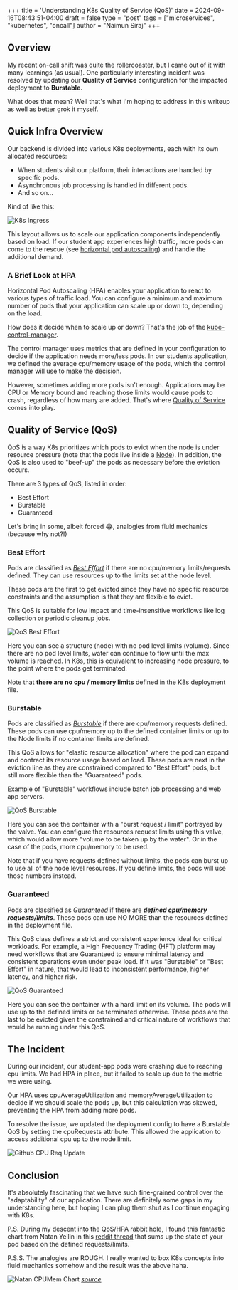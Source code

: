 +++
title = 'Understanding K8s Quality of Service (QoS)'
date = 2024-09-16T08:43:51-04:00
draft = false
type = "post"
tags = ["microservices", "kubernetes", "oncall"]
author = "Naimun Siraj"
+++

## Overview

My recent on-call shift was quite the rollercoaster, but I came out of it with many learnings (as usual). One particularly interesting incident was resolved by updating our __Quality of Service__ configuration for the impacted deployment to __Burstable__.

What does that mean? Well that's what I'm hoping to address in this writeup as well as better grok it myself.

## Quick Infra Overview

Our backend is divided into various K8s deployments, each with its own allocated resources:

- When students visit our platform, their interactions are handled by specific pods.
- Asynchronous job processing is handled in different pods.
- And so on...


Kind of like this:

![K8s Ingress](/images/k8s_ingress.jpeg)

This layout allows us to scale our application components independently based on load. If our student app experiences high traffic, more pods can come to the rescue (see [horizontal pod autoscaling](https://kubernetes.io/docs/tasks/run-application/horizontal-pod-autoscale/)) and handle the additional demand.

### A Brief Look at HPA

Horizontal Pod Autoscaling (HPA) enables your application to react to various types of traffic load. You can configure a minimum and maximum number of pods that your application can scale up or down to, depending on the load.

How does it decide when to scale up or down? That's the job of the [kube-control-manager](https://kubernetes.io/docs/reference/command-line-tools-reference/kube-controller-manager/). 

The control manager uses metrics that are defined in your configuration to decide if the application needs more/less pods. In our students application, we defined the average cpu/memory usage of the pods, which the control manager will use to make the decision.

However, sometimes adding more pods isn't enough. Applications may be CPU or Memory bound and reaching those limits would cause pods to crash, regardless of how many are added. That's where [Quality of Service](https://kubernetes.io/docs/concepts/workloads/pods/pod-qos/) comes into play.

## Quality of Service (QoS)

QoS is a way K8s prioritizes which pods to evict when the node is under resource pressure (note that the pods live inside a [Node](https://kubernetes.io/docs/tutorials/kubernetes-basics/explore/explore-intro/)). In addition, the QoS is also used to "beef-up" the pods as necessary before the eviction occurs.

There are 3 types of QoS, listed in order:
- Best Effort
- Burstable
- Guaranteed

Let's bring in some, albeit forced 😂, analogies from fluid mechanics (because why not?!)

### Best Effort

Pods are classified as [_Best Effort_](https://kubernetes.io/docs/concepts/workloads/pods/pod-qos/#burstable) if there are no cpu/memory limits/requests defined. They can use resources up to the limits set at the node level.

These pods are the first to get evicted since they have no specific resource constraints and the assumption is that they are flexible to evict. 

This QoS is suitable for low impact and time-insensitive workflows like log collection or periodic cleanup jobs.

![QoS Best Effort](/images/qos_best_effort.jpeg)

Here you can see a structure (node) with no pod level limits (volume). Since there are no pod level limits, water can continue to flow until the max volume is reached. In K8s, this is equivalent to increasing node pressure, to the point where the pods get terminated.

Note that **there are no cpu / memory limits** defined in the K8s deployment file.

### Burstable

Pods are classified as [_Burstable_](https://kubernetes.io/docs/concepts/workloads/pods/pod-qos/#burstable) if there are cpu/memory requests defined. These pods can use cpu/memory up to the defined container limits or up to the Node limits if no container limits are defined.

This QoS allows for "elastic resource allocation" where the pod can expand and contract its resource usage based on load. These pods are next in the eviction line as they are constrained compared to "Best Effort" pods, but still more flexible than the "Guaranteed" pods.

Example of "Burstable" workflows include batch job processing and web app servers.

![QoS Burstable](/images/qos_burstable.jpeg)

Here you can see the container with a "burst request / limit" portrayed by the valve. You can configure the resources request limits using this valve, which would allow more "volume to be taken up by the water". Or in the case of the pods, more cpu/memory to be used.

Note that if you have requests defined without limits, the pods can burst up to use all of the node level resources. If you define limits, the pods will use those numbers instead.

### Guaranteed

Pods are classified as [_Guaranteed_](https://kubernetes.io/docs/concepts/workloads/pods/pod-qos/#burstable) if there are **_defined cpu/memory requests/limits_**. These pods can  use NO MORE than the resources defined in the deployment file.

This QoS class defines a strict and consistent experience ideal for critical workloads. For example, a High Frequency Trading (HFT) platform may need workflows that are Guaranteed to ensure minimal latency and consistent operations even under peak load. If it was "Burstable" or "Best Effort" in nature, that would lead to inconsistent performance, higher latency, and higher risk.

![QoS Guaranteed](/images/qos_guaranteed.jpeg)

Here you can see the container with a hard limit on its volume. The pods will use up to the defined limits or be terminated otherwise. These pods are the last to be evicted given the constrained and critical nature of workflows that would be running under this QoS.

## The Incident

During our incident, our student-app pods were crashing due to reaching cpu limits. We had HPA in place, but it failed to scale up due to the metric we were using.

Our HPA uses cpuAverageUtilization and memoryAverageUtilization to decide if we should scale the pods up, but this calculation was skewed, preventing the HPA from adding more pods.

To resolve the issue, we updated the deployment config to have a Burstable QoS by setting the cpuRequests attribute. This allowed the application to access additional cpu up to the node limit.

![Github CPU Req Update](/images/cpu_request_gh_update.jpeg)

## Conclusion

It's absolutely fascinating that we have such fine-grained control over the "adaptability" of our application. There are definitely some gaps in my understanding here, but hoping I can plug them shut as I continue engaging with K8s.

P.S. During my descent into the QoS/HPA rabbit hole, I found this fantastic chart from Natan Yellin in this [reddit thread](https://www.reddit.com/r/kubernetes/comments/wgztqh/for_the_love_of_god_stop_using_cpu_limits_on/) that sums up the state of your pod based on the defined requests/limits.

P.S.S. The analogies are ROUGH. I really wanted to box K8s concepts into fluid mechanics somehow and the result was the above haha.

![Natan CPUMem Chart](/images/natan_chart.jpeg)
[_source_](https://home.robusta.dev/blog/stop-using-cpu-limits?nocache=234#data-fancybox-2)
